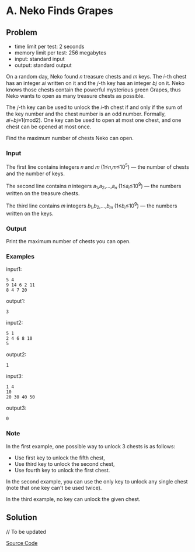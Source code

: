 # A. Neko Finds Grapes

## Problem

- time limit per test: 2 seconds
- memory limit per test: 256 megabytes
- input: standard input
- output: standard output

On a random day, Neko found 𝑛 treasure chests and 𝑚 keys. The 𝑖-th chest has an integer 𝑎𝑖 written on it and the 𝑗-th key has an integer 𝑏𝑗 on it. Neko knows those chests contain the powerful mysterious green Grapes, thus Neko wants to open as many treasure chests as possible.

The 𝑗-th key can be used to unlock the 𝑖-th chest if and only if the sum of the key number and the chest number is an odd number. Formally, 𝑎𝑖+𝑏𝑗≡1(mod2). One key can be used to open at most one chest, and one chest can be opened at most once.

Find the maximum number of chests Neko can open.

### Input

The first line contains integers 𝑛 and 𝑚 (1≤𝑛,𝑚≤10<sup>5</sup>) — the number of chests and the number of keys.

The second line contains 𝑛 integers 𝑎<sub>1</sub>,𝑎<sub>2</sub>,…,𝑎<sub>𝑛</sub> (1≤𝑎<sub>𝑖</sub>≤10<sup>9</sup>) — the numbers written on the treasure chests.

The third line contains 𝑚 integers 𝑏<sub>1</sub>,𝑏<sub>2</sub>,…,𝑏<sub>𝑚</sub> (1≤𝑏<sub>𝑖</sub>≤10<sup>9</sup>) — the numbers written on the keys.

### Output

Print the maximum number of chests you can open.

### Examples

input1:

```text
5 4
9 14 6 2 11
8 4 7 20
```

output1:

```text
3
```


input2:

```text
5 1
2 4 6 8 10
5
```

output2:

```text
1
```

input3:

```text
1 4
10
20 30 40 50
```

output3:

```text
0
```

### Note

In the first example, one possible way to unlock 3 chests is as follows:

- Use first key to unlock the fifth chest,
- Use third key to unlock the second chest,
- Use fourth key to unlock the first chest.

In the second example, you can use the only key to unlock any single chest (note that one key can't be used twice).

In the third example, no key can unlock the given chest.

## Solution

// To be updated

[Source Code](/Problem-A/a.cpp)
